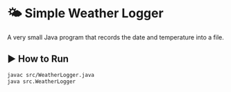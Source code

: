 # 🌤 Simple Weather Logger

A very small Java program that records the date and temperature into a file.

## ▶️ How to Run
```bash
javac src/WeatherLogger.java
java src.WeatherLogger
